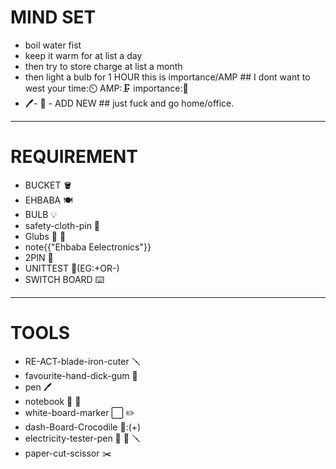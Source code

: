 # MIND SET
- boil water fist
- keep it warm for at list a day
- then try to store charge at list a month 
- then light a bulb for 1 HOUR this is importance/AMP ## I dont want to west your time:⏲️ AMP:🗜️ importance:👧 
- 🖊️- 📓 - ADD NEW  ## just fuck and go home/office.
  
___
# REQUIREMENT 
- BUCKET 🪣
- EHBABA 🍽️
- BULB 💡
- safety-cloth-pin 🧷
- Glubs 🦾 🎩
- note{{"Ehbaba Eelectronics"}}
- 2PIN 🔌
- UNITTEST 🏯(EG:+OR-)
- SWITCH BOARD ⌨️
  

___
# TOOLS
- RE-ACT-blade-iron-cuter 🪛
- favourite-hand-dick-gum 🚿
- pen 🖊️ 
- notebook 📓 🤖
- white-board-marker ⬜ ✏️
- dash-Board-Crocodile 🐊:(+)
- electricity-tester-pen 🔅 🔵 🪛 
- paper-cut-scissor ✂️
